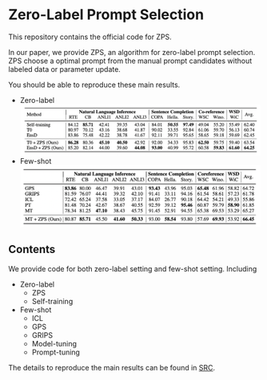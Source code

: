 # Zero-Label Prompt Selection

This repository contains the official code for ZPS.

In our paper, we provide ZPS, an algorithm for zero-label prompt selection. ZPS choose a optimal prompt from the manual prompt candidates without labeled data or parameter update.

You should be able to reproduce these main results.
- Zero-label
    ![](./ZL.png)
- Few-shot
    ![](./FS.png)

## Contents
We provide code for both zero-label setting and few-shot setting. Including
- Zero-label
    - ZPS
    - Self-training
- Few-shot
    - ICL
    - GPS
    - GRIPS
    - Model-tuning
    - Prompt-tuning


The details to reproduce the main results can be found in [SRC](src/README.md).

